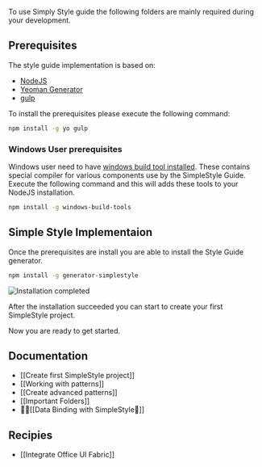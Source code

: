 To use Simply Style guide the following folders are mainly required during your development.

## Prerequisites
The style guide implementation is based on:
* [NodeJS](https://nodejs.org/en/)
* [Yeoman Generator](http://yeoman.io)
* [gulp](https://gulpjs.com)

To install the prerequisites please execute the following command:

```sh
npm install -g yo gulp
```

### Windows User prerequisites
Windows user need to have [windows build tool installed](https://www.npmjs.com/package/windows-build-tools/tutorial).
These contains special compiler for various components use by the SimpleStyle Guide. Execute the following command and this will adds these tools to your NodeJS installation.

```sh
npm install -g windows-build-tools
```

## Simple Style Implementaion
Once the prerequisites are install you are able to install the Style Guide generator.

```sh
npm install -g generator-simplestyle
```

![Installation completed](https://github.com/StfBauer/generator-simplestyle/blob/master/assets/installation-generator-simple-style.png?raw=true)

After the installation succeeded you can start to create your first SimpleStyle project.

Now you are ready to get started.

## Documentation
* [[Create first SimpleStyle project]]
* [[Working with patterns]]
* [[Create advanced patterns]]
* [[Important Folders]]
* [[Data Binding with SimpleStyle]]

## Recipies
* [[Integrate Office UI Fabric]]